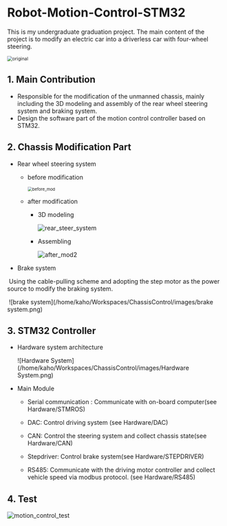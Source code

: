 # Robot-Motion-Control-STM32

This is my undergraduate graduation project. The main content of the project is to modify an electric car into a driverless car with four-wheel steering.

<img src="/home/kaho/Workspaces/ChassisControl/images/original.png" alt="original" style="zoom:75%;" />

## 1. Main Contribution

- Responsible for the modification of the unmanned chassis, mainly including the 3D modeling and assembly of the rear wheel steering system and braking system.
- Design the software part of the motion control controller based on STM32.

## 2. Chassis Modification Part

- Rear wheel steering system

  - before modification

    <img src="/home/kaho/Workspaces/ChassisControl/images/before_mod.jpeg" alt="before_mod" style="zoom: 67%;" />

  - after modification

    - 3D modeling

      ![rear_steer_system](/home/kaho/Workspaces/ChassisControl/images/rear_steer_system.png)

    - Assembling

      ![after_mod2](/home/kaho/Workspaces/ChassisControl/images/after_mod2.jpeg)

- Brake system

​		Using the cable-pulling scheme and adopting the step motor as the power source to modify the braking system.

​								![brake system](/home/kaho/Workspaces/ChassisControl/images/brake system.png)		

## 3. STM32 Controller

- Hardware system architecture

  ![Hardware System](/home/kaho/Workspaces/ChassisControl/images/Hardware System.png)

- Main Module

  - Serial communication : Communicate with on-board computer(see Hardware/STMROS)

  - DAC: Control driving system (see Hardware/DAC)
  - CAN: Control the steering system and  collect chassis state(see Hardware/CAN)
  - Stepdriver: Control brake system(see Hardware/STEPDRIVER) 
  - RS485: Communicate with the driving motor controller and collect vehicle speed via modbus protocol. (see Hardware/RS485)

## 4. Test

![motion_control_test](/home/kaho/Workspaces/ChassisControl/images/motion_control_test.gif)
